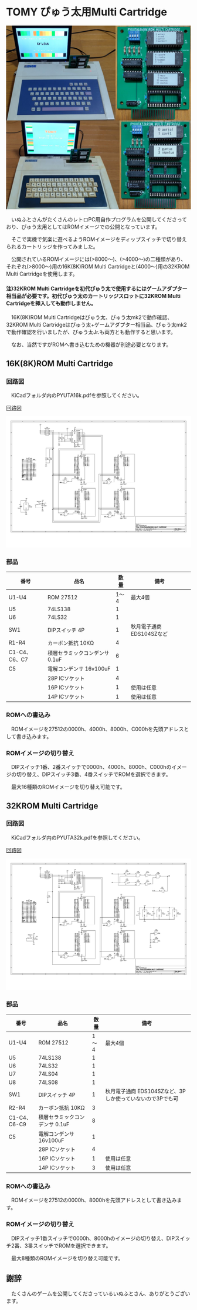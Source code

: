 # TOMY ぴゅう太用Multi Cartridge

![Multi Cartridge](https://github.com/yanataka60/PYUTA-Multi-Cartridge/blob/main/JPEG/TITLE.jpg)

　いぬふとさんがたくさんのレトロPC用自作プログラムを公開してくださっており、ぴゅう太用としてはROMイメージでの公開となっています。

　そこで実機で気楽に遊べるようROMイメージをディップスイッチで切り替えられるカートリッジを作ってみました。

　公開されているROMイメージには(>8000～)、(>4000～)の二種類があり、それぞれ(>8000～)用の16K(8K)ROM Multi Cartridgeと(4000～)用の32KROM Multi Cartridgeを使用します。

#### 注)32KROM Multi Cartridgeを初代ぴゅう太で使用するにはゲームアダプター相当品が必要です。初代ぴゅう太のカートリッジスロットに32KROM Multi Cartridgeを挿入しても動作しません。

　16K(8K)ROM Multi Cartridgeはぴゅう太、ぴゅう太mk2で動作確認、32KROM Multi Cartridgeはぴゅう太+ゲームアダプター相当品、ぴゅう太mk2で動作確認を行いましたが、ぴゅう太Jr.も両方とも動作すると思います。

　なお、当然ですがROMへ書き込むための機器が別途必要となります。

## 16K(8K)ROM Multi Cartridge
### 回路図
　KiCadフォルダ内のPYUTA16k.pdfを参照してください。

[回路図](https://github.com/yanataka60/PYUTA-Multi-Cartridge/blob/main/Kicad/16K/PYUTA16k.pdf)

![16K](https://github.com/yanataka60/PYUTA-Multi-Cartridge/blob/main/Kicad/16K/PYUTA16k_1.jpg)

### 部品
|番号|品名|数量|備考|
| ------------ | ------------ | ------------ | ------------ |
|U1-U4|ROM 27512|1～4|最大4個|
|U5|74LS138|1||
|U6|74LS32|1||
|SW1|DIPスイッチ 4P|1|秋月電子通商 EDS104SZなど|
|R1-R4|カーボン抵抗 10KΩ|4||
|C1-C4、C6、C7|積層セラミックコンデンサ 0.1uF|6||
|C5|電解コンデンサ 16v100uF|1||
||28P ICソケット|4||
||16P ICソケット|1|使用は任意|
||14P ICソケット|1|使用は任意|

### ROMへの書込み
　ROMイメージを27512の0000h、4000h、8000h、C000hを先頭アドレスとして書き込みます。

### ROMイメージの切り替え
　DIPスイッチ1番、2番スイッチで0000h、4000h、8000h、C000hのイメージの切り替え、DIPスイッチ3番、4番スイッチでROMを選択できます。

　最大16種類のROMイメージを切り替え可能です。


## 32KROM Multi Cartridge
### 回路図
　KiCadフォルダ内のPYUTA32k.pdfを参照してください。

[回路図](https://github.com/yanataka60/PYUTA-Multi-Cartridge/blob/main/Kicad/32K/PYUTA32k.pdf)

![32K](https://github.com/yanataka60/PYUTA-Multi-Cartridge/blob/main/Kicad/32K/PYUTA32k_1.jpg)

### 部品
|番号|品名|数量|備考|
| ------------ | ------------ | ------------ | ------------ |
|U1-U4|ROM 27512|1～4|最大4個|
|U5|74LS138|1||
|U6|74LS32|1||
|U7|74LS04|1||
|U8|74LS08|1||
|SW1|DIPスイッチ 4P|1|秋月電子通商 EDS104SZなど、3Pしか使っていないので3Pでも可|
|R2-R4|カーボン抵抗 10KΩ|3||
|C1-C4、C6-C9|積層セラミックコンデンサ 0.1uF|8||
|C5|電解コンデンサ 16v100uF|1||
||28P ICソケット|4||
||16P ICソケット|1|使用は任意|
||14P ICソケット|3|使用は任意|

### ROMへの書込み
　ROMイメージを27512の0000h、8000hを先頭アドレスとして書き込みます。

### ROMイメージの切り替え
　DIPスイッチ1番スイッチで0000h、8000hのイメージの切り替え、DIPスイッチ2番、3番スイッチでROMを選択できます。

　最大8種類のROMイメージを切り替え可能です。

## 謝辞
　たくさんのゲームを公開してくださっているいぬふとさん、ありがとうございます。
